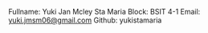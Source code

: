 Fullname: Yuki Jan Mcley Sta Maria
Block: BSIT 4-1
Email: yuki.jmsm06@gmail.com
Github: yukistamaria